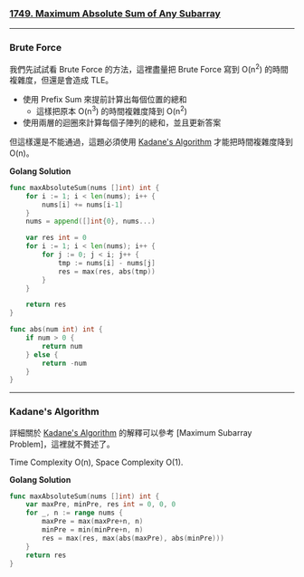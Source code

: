 ### [1749. Maximum Absolute Sum of Any Subarray]

[1749. Maximum Absolute Sum of Any Subarray]: https://leetcode.com/problems/maximum-absolute-sum-of-any-subarray/

---

### Brute Force

我們先試試看 Brute Force 的方法，這裡盡量把 Brute Force 寫到 O(n<sup>2</sup>) 的時間複雜度，但還是會造成 TLE。

-   使用 Prefix Sum 來提前計算出每個位置的總和
    -   這樣把原本 O(n<sup>3</sup>) 的時間複雜度降到 O(n<sup>2</sup>)
-   使用兩層的迴圈來計算每個子陣列的總和，並且更新答案

但這樣還是不能通過，這題必須使用 [Kadane's Algorithm] 才能把時間複雜度降到 O(n)。

**Golang Solution**
```go
func maxAbsoluteSum(nums []int) int {
    for i := 1; i < len(nums); i++ {
        nums[i] += nums[i-1]
    }
    nums = append([]int{0}, nums...)

    var res int = 0
    for i := 1; i < len(nums); i++ {
        for j := 0; j < i; j++ {
            tmp := nums[i] - nums[j]
            res = max(res, abs(tmp))
        }
    }

    return res
}

func abs(num int) int {
    if num > 0 {
        return num
    } else {
        return -num
    }
}
```

[Kadane's Algorithm]: https://en.wikipedia.org/wiki/Maximum_subarray_problem

---

### Kadane's Algorithm

詳細關於 [Kadane's Algorithm] 的解釋可以參考 [Maximum Subarray Problem]，這裡就不贅述了。

Time Complexity O(n), Space Complexity O(1).

**Golang Solution**
```go
func maxAbsoluteSum(nums []int) int {
    var maxPre, minPre, res int = 0, 0, 0
    for _, n := range nums {
        maxPre = max(maxPre+n, n)
        minPre = min(minPre+n, n)
        res = max(res, max(abs(maxPre), abs(minPre)))
    }
    return res
}
```